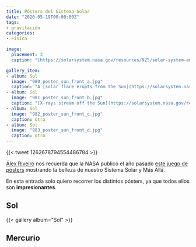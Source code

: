 ```yaml
---
title: Pósters del Sistema Solar
date: "2020-05-19T00:00:00Z"
tags:
- gravitación
categories:
- Física

image:
  placement: 3
  caption: "[https://solarsystem.nasa.gov/resources/925/solar-system-and-beyond-poster-set/](https://solarsystem.nasa.gov/resources/925/solar-system-and-beyond-poster-set/)"

gallery_item:
- album: Sol
  image: "980_poster_sun_front_a.jpg"
  caption: "A [solar flare erupts from the Sun](https://solarsystem.nasa.gov/resources/386/sun-emits-a-solstice-flare-and-cme/) as seen by NASA’s Solar Dynamics Observatory in 2013. Credit: NASA/SDO"
- album: Sol
  image: "981_poster_sun_front_b.jpg"
  caption: "[X-rays stream off the Sun](https://solarsystem.nasa.gov/resources/381/sun-shines-in-high-energy-x-rays/) in this image showing observations by NASA's Nuclear Spectroscopic Telescope Array, or NuSTAR, overlaid on a picture taken by NASA's Solar Dynamics Observatory. Credit: NASA/JPL-Caltech/GSFC"
- album: Sol
  image: "982_poster_sun_front_c.jpg"
  caption: otra
- album: Sol
  image: "983_poster_sun_front_d.jpg"
  caption: otra  
---
```


{{< tweet 1262678794554486784 >}}

[Álex Riveiro](https://www.youtube.com/alexriveiro) nos recuerda que la NASA publicó el año pasado [este juego de pósters](https://solarsystem.nasa.gov/resources/925/solar-system-and-beyond-poster-set/) mostrando la belleza de nuestro Sistema Solar y Más Allá.

En esta entrada solo quiero recorrer los distintos pósters, ya que todos ellos son **impresionantes**.

## Sol
{{< gallery album="Sol" >}}

## Mercurio